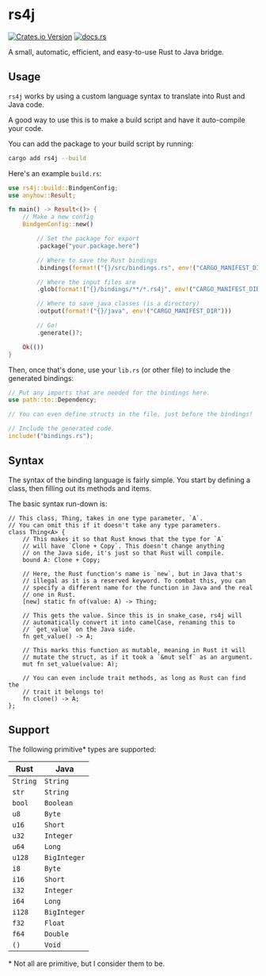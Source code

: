 # rs4j

[![Crates.io Version](https://img.shields.io/crates/v/rs4j?style=for-the-badge)](https://crates.io/crates/rs4j)
[![docs.rs](https://img.shields.io/docsrs/rs4j?style=for-the-badge)](https://docs.rs/rs4j)

A small, automatic, efficient, and easy-to-use Rust to Java bridge.

## Usage

`rs4j` works by using a custom language syntax to translate
into Rust and Java code.

A good way to use this is to make a build script and have it
auto-compile your code.

You can add the package to your build script by running:

```sh
cargo add rs4j --build
```

Here's an example `build.rs`:

```rust
use rs4j::build::BindgenConfig;
use anyhow::Result;

fn main() -> Result<()> {
    // Make a new config
    BindgenConfig::new()

        // Set the package for export
        .package("your.package.here")

        // Where to save the Rust bindings
        .bindings(format!("{}/src/bindings.rs", env!("CARGO_MANIFEST_DIR")))

        // Where the input files are
        .glob(format!("{}/bindings/**/*.rs4j", env!("CARGO_MANIFEST_DIR")))?

        // Where to save java classes (is a directory)
        .output(format!("{}/java", env!("CARGO_MANIFEST_DIR")))

        // Go!
        .generate()?;

    Ok(())
}
```

Then, once that's done, use your `lib.rs` (or other file) to include
the generated bindings:

```rust
// Put any imports that are needed for the bindings here.
use path::to::Dependency;

// You can even define structs in the file, just before the bindings!

// Include the generated code.
include!("bindings.rs");
```

## Syntax

The syntax of the binding language is fairly simple. You start
by defining a class, then filling out its methods and items.

The basic syntax run-down is:

```rs4j
// This class, Thing, takes in one type parameter, `A`.
// You can omit this if it doesn't take any type parameters.
class Thing<A> {
    // This makes it so that Rust knows that the type for `A`
    // will have `Clone + Copy`. This doesn't change anything
    // on the Java side, it's just so that Rust will compile.
    bound A: Clone + Copy;

    // Here, the Rust function's name is `new`, but in Java that's
    // illegal as it is a reserved keyword. To combat this, you can
    // specify a different name for the function in Java and the real
    // one in Rust.
    [new] static fn of(value: A) -> Thing;

    // This gets the value. Since this is in snake_case, rs4j will
    // automatically convert it into camelCase, renaming this to
    // `get_value` on the Java side.
    fn get_value() -> A;

    // This marks this function as mutable, meaning in Rust it will
    // mutate the struct, as if it took a `&mut self` as an argument.
    mut fn set_value(value: A);

    // You can even include trait methods, as long as Rust can find the
    // trait it belongs to!
    fn clone() -> A;
};
```

## Support

The following primitive* types are supported:

| Rust     | Java         |
| -------- | ------------ |
| `String` | `String`     |
| `str`    | `String`     |
| `bool`   | `Boolean`    |
| `u8`     | `Byte`       |
| `u16`    | `Short`      |
| `u32`    | `Integer`    |
| `u64`    | `Long`       |
| `u128`   | `BigInteger` |
| `i8`     | `Byte`       |
| `i16`    | `Short`      |
| `i32`    | `Integer`    |
| `i64`    | `Long`       |
| `i128`   | `BigInteger` |
| `f32`    | `Float`      |
| `f64`    | `Double`     |
| `()`     | `Void`       |

\* Not all are primitive, but I consider them to be.
